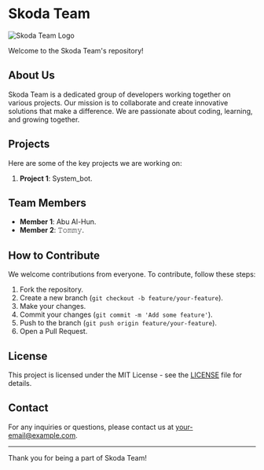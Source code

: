 # Skoda Team

![Skoda Team Logo](https://imgur.com/FCbhNot.png)

Welcome to the Skoda Team's repository!

## About Us

Skoda Team is a dedicated group of developers working together on various projects. Our mission is to collaborate and create innovative solutions that make a difference. We are passionate about coding, learning, and growing together.

## Projects

Here are some of the key projects we are working on:

1. **Project 1**: System_bot.

## Team Members

- **Member 1**: Abu Al-Hun.
- **Member 2**: 𝚃𝚘𝚖𝚖𝚢.

## How to Contribute

We welcome contributions from everyone. To contribute, follow these steps:

1. Fork the repository.
2. Create a new branch (`git checkout -b feature/your-feature`).
3. Make your changes.
4. Commit your changes (`git commit -m 'Add some feature'`).
5. Push to the branch (`git push origin feature/your-feature`).
6. Open a Pull Request.

## License

This project is licensed under the MIT License - see the [LICENSE](LICENSE) file for details.

## Contact

For any inquiries or questions, please contact us at [your-email@example.com](mailto:your-email@example.com).

---

Thank you for being a part of Skoda Team!
